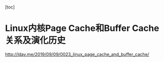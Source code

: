 [toc]

# Linux内核Page Cache和Buffer Cache关系及演化历史

http://lday.me/2019/09/09/0023_linux_page_cache_and_buffer_cache/